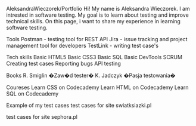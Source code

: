 AleksandraWieczorek/Portfolio
Hi! My name is Aleksandra Wieczorek.
I am intrested in software testing.
My goal is to learn about testing and improve technical skills.
On this page, i want to share my experience in learning software testing.

Tools
Postman - testing tool for REST API
Jira - issue tracking and project management tool for developers
TestLink - writing test case's

Tech skills
Basic HTML5
Basic CSS3
Basic SQL
Basic DevTools
SCRUM
Creating test cases
Reporting bugs
API testing

Books
R. Smiglin �Zaw�d tester�
K. Jadczyk �Pasja testowania�

Coureses
Learn CSS on Codecademy
Learn HTML on Codecademy
Learn SQL on Codecademy

Example of my test cases
test cases for site swiatksiazki.pl

test cases for site sephora.pl
